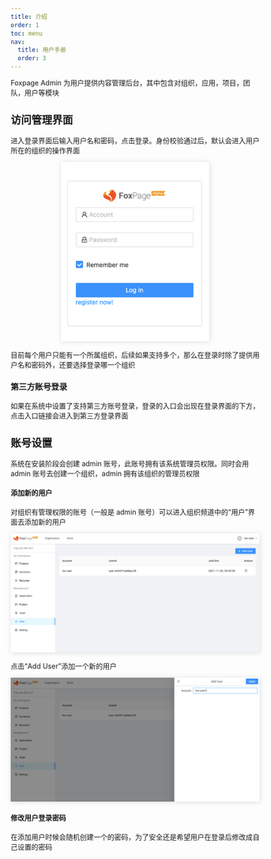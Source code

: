 ```yaml
---
title: 介绍
order: 1
toc: menu
nav:
  title: 用户手册
  order: 3
---
```


Foxpage Admin 为用户提供内容管理后台，其中包含对组织，应用，项目，团队，用户等模块

## 访问管理界面

进入登录界面后输入用户名和密码，点击登录。身份校验通过后，默认会进入用户所在的组织的操作界面

<html>
  <div style="text-align: center;">
    <img src="../../public/admin/login/login.png" alt="image" style="width: 300px;box-shadow: 1px 1px 10px #ddd;"/>
  </div>
</html>

目前每个用户只能有一个所属组织，后续如果支持多个，那么在登录时除了提供用户名和密码外，还要选择登录哪一个组织

### 第三方账号登录

如果在系统中设置了支持第三方账号登录，登录的入口会出现在登录界面的下方，点击入口链接会进入到第三方登录界面

## 账号设置

系统在安装阶段会创建 admin 账号，此账号拥有该系统管理员权限。同时会用 admin 账号去创建一个组织，admin 拥有该组织的管理员权限

#### 添加新的用户

对组织有管理权限的账号（一般是 admin 账号）可以进入组织频道中的“用户”界面去添加新的用户

<html>
  <div style="text-align: center; ">
    <img src="../../public/admin/organization/user.png" alt="image" style="width: 800px;box-shadow: 1px 1px 10px #ddd;"/>
  </div>
</html>

点击“Add User”添加一个新的用户

<html>
  <div style="text-align: center; ">
    <img src="../../public/admin/organization/user-add.png" alt="image" style="width: 800px;box-shadow: 1px 1px 10px #ddd;"/>
  </div>
</html>

#### 修改用户登录密码

在添加用户时候会随机创建一个的密码，为了安全还是希望用户在登录后修改成自己设置的密码
